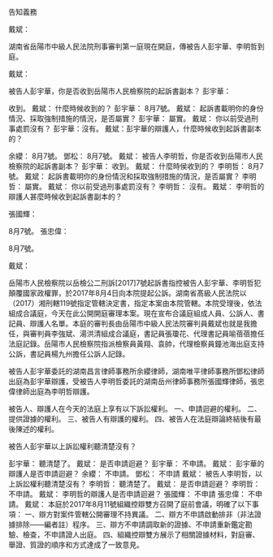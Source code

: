 告知義務


戴斌：

  湖南省岳陽市中級人民法院刑事審判第一庭現在開庭，傳被告人彭宇華、李明哲到庭。

戴斌：

  被告人彭宇華，你是否收到岳陽市人民檢察院的起訴書副本？
彭宇華：

  收到。
戴斌：
  什麼時候收到的？
彭宇華：
  8月7號。
戴斌：
  起訴書載明你的身份情況、採取強制措施的情況，是否屬實？
彭宇華：
  屬實。
戴斌：
  你以前受過刑事處罰沒有？
  彭宇華：沒有。
  戴斌：彭宇華的辯護人，什麼時候收到起訴書副本的？

余纓：
  8月7號。
鄧松：
  8月7號。
戴斌：
  被告人李明哲，你是否收到岳陽市人民檢察院的起訴書副本？
彭宇華：
  收到。
戴斌：
  什麼時侯收到的？
李明哲：
  8月7號。
戴斌：
  起訴書載明你的身份情況和採取強制措施的情況，是否屬實？
李明哲：
  屬實。
戴斌：
  你以前受過刑事處罰沒有？
李明哲：
  沒有。
戴斌：
  李明哲的辯護人甚麼時候收到起訴書副本的？

張國輝：

  8月7號。
張忠偉：

  8月7號。

戴斌：

  岳陽市人民檢察院以岳檢公二刑訴[2017]7號起訴書指控被告人彭宇華、李明哲犯顛覆國家政權罪，於2017年8月4日向本院提起公訴。湖南省髙級人民法院以（2017）湘刑轄119號指定管轄決定書，指定本案由本院管轄。本院受理後，依法組成合議庭，今天在此公開開庭審理本案。現在宣布合議庭組成人員、公訴人、書記員、辯護人名單。本庭的審判長由岳陽市中級人民法院審判員戴斌也就是我擔任，與審判員李強斌、湯洪清組成合議庭，書記員張瓊花、代理書記員喻蓓蓓擔任法庭記錄。岳陽市人民檢察院指派檢察員黃翔、袁帥，代理檢察員鐘池海出庭支持公訴，書記員楊九州擔任公訴人記錄。

  被告人彭宇華委託的湖南昌言律師事務所余纓律師，湖南唯平律師事務所鄧松律師出庭為彭宇華辯護，受被告人李明哲委託的湖南岳州律師事務所張國輝律師，張忠偉律師出庭為李明哲辯護。

  被告人、辯護人在今天的法庭上享有以下訴訟權利。
  一、申請迴避的權利。
  二、提供證據的權利。
  三、被告人有辯護的權利。
  四、被告人在法庭辯論終結後有最後陳述的權利。

  被告人彭宇華以上訴訟權利聽清楚沒有？

彭宇華：
  聽清楚了。
戴斌：
  是否申請迴避？
彭宇華：
  不申請。
戴斌：
  彭宇華的辯護人是否申請迴避？
余纓：
  不申請。
鄧松：
  不申請
戴斌：
  被告人李明哲，以上訴訟權利聽清楚沒有？
李明哲：
  聽清楚了。
戴斌：
  是否申請迴避？
李明哲：
  不申請。
戴斌：
  李明哲的辯護人是否申請迴避？
張國輝：
  不申請
張忠偉：
  不申請。
戴斌：
  本庭於2017年8月11號組織控辯雙方召開了庭前會議，明確了以下事項： 
  一、辯方對案件管轄公開審理不持異議。
  二、辯方不申請啟動排非（非法證據排除——編者註）程序。
  三、辯方不申請調取新的證據、不申請重新鑑定勘驗、檢查，不申請證人出庭。
  四、組織控辯雙方展示了相關證據材料，對庭審、舉證、質證的順序和方式達成了一致意見。
